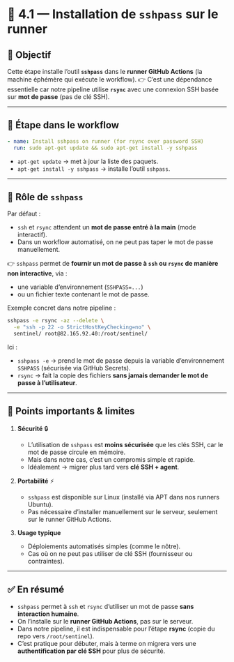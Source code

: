 # 📑 4.1 — Installation de `sshpass` sur le runner

## 🎯 Objectif

Cette étape installe l’outil **`sshpass`** dans le **runner GitHub Actions** (la machine éphémère qui exécute le workflow).
👉 C’est une dépendance essentielle car notre pipeline utilise **`rsync`** avec une connexion SSH basée sur **mot de passe** (pas de clé SSH).

---

## 🔹 Étape dans le workflow

```yaml
- name: Install sshpass on runner (for rsync over password SSH)
  run: sudo apt-get update && sudo apt-get install -y sshpass
```

* `apt-get update` → met à jour la liste des paquets.
* `apt-get install -y sshpass` → installe l’outil `sshpass`.

---

## 🔹 Rôle de `sshpass`

Par défaut :

* `ssh` et `rsync` attendent un **mot de passe entré à la main** (mode interactif).
* Dans un workflow automatisé, on ne peut pas taper le mot de passe manuellement.

👉 `sshpass` permet de **fournir un mot de passe à `ssh` ou `rsync` de manière non interactive**, via :

* une variable d’environnement (`SSHPASS=...`)
* ou un fichier texte contenant le mot de passe.

Exemple concret dans notre pipeline :

```bash
sshpass -e rsync -az --delete \
  -e "ssh -p 22 -o StrictHostKeyChecking=no" \
  sentinel/ root@82.165.92.40:/root/sentinel/
```

Ici :

* `sshpass -e` → prend le mot de passe depuis la variable d’environnement `SSHPASS` (sécurisée via GitHub Secrets).
* `rsync` → fait la copie des fichiers **sans jamais demander le mot de passe à l’utilisateur**.

---

## 🔹 Points importants & limites

1. **Sécurité** 🔒

    * L’utilisation de `sshpass` est **moins sécurisée** que les clés SSH, car le mot de passe circule en mémoire.
    * Mais dans notre cas, c’est un compromis simple et rapide.
    * Idéalement → migrer plus tard vers **clé SSH + agent**.

2. **Portabilité** ⚡

    * `sshpass` est disponible sur Linux (installé via APT dans nos runners Ubuntu).
    * Pas nécessaire d’installer manuellement sur le serveur, seulement sur le runner GitHub Actions.

3. **Usage typique**

    * Déploiements automatisés simples (comme le nôtre).
    * Cas où on ne peut pas utiliser de clé SSH (fournisseur ou contraintes).

---

## ✅ En résumé

* `sshpass` permet à `ssh` et `rsync` d’utiliser un mot de passe **sans interaction humaine**.
* On l’installe sur le **runner GitHub Actions**, pas sur le serveur.
* Dans notre pipeline, il est indispensable pour l’étape **rsync** (copie du repo vers `/root/sentinel`).
* C’est pratique pour débuter, mais à terme on migrera vers une **authentification par clé SSH** pour plus de sécurité.
